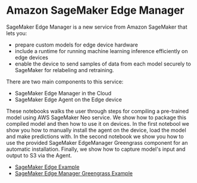 # Amazon SageMaker Edge Manager

SageMaker Edge Manager is a new service from Amazon SageMaker that lets you:

+ prepare custom models for edge device hardware
+ include a runtime for running machine learning inference efficiently on edge devices
+ enable the device to send samples of data from each model securely to SageMaker for relabeling and retraining.

There are two main components to this service:

+ SageMaker Edge Manager in the Cloud
+ SageMaker Edge Agent on the Edge device


These notebooks walks the user through steps for compiling a pre-trained model using AWS SageMaker Neo service. We show how to package this compiled model and then how to use it on devices. In the first notebool we show you how to manually install the agent on the device, load the model and make predictions with. In the second notebook we show you how to use the provided SageMaker EdgeManager Greengrass component for an automatic installation. Finally, we show how to capture model's input and output to S3 via the Agent.

- [SageMaker Edge Example](sagemaker_edge_example/sagemaker_edge_example.ipynb)
- [SageMaker Edge Manager Greengrass Example](sagemaker_edge_example/sagemaker_edge_greengrass_example.ipynb)
